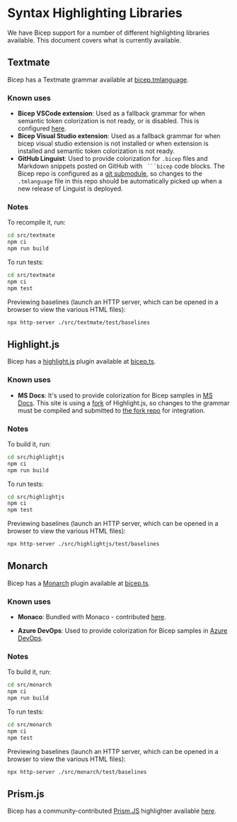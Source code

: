 # Syntax Highlighting Libraries

We have Bicep support for a number of different highlighting libraries available. This document covers what is currently available.

## Textmate
Bicep has a Textmate grammar available at [bicep.tmlanguage](https://github.com/Azure/bicep/blob/main/src/textmate/bicep.tmlanguage).

### Known uses
* **Bicep VSCode extension**: Used as a fallback grammar for when semantic token colorization is not ready, or is disabled. This is configured [here](https://github.com/Azure/bicep/blob/6d937220a57ae0490bcfd0e198c2dbafa32e7f64/src/vscode-bicep/package.json#L131-L135).
* **Bicep Visual Studio extension**: Used as a fallback grammar for when bicep visual studio extension is not installed or when extension is installed and semantic token colorization is not ready.
* **GitHub Linguist**: Used to provide colorization for `.bicep` files and Markdown snippets posted on GitHub with ` ```bicep` code blocks. The Bicep repo is configured as a [git submodule](https://github.com/github/linguist/blob/36d6903dddc9f0e9008dacd5dc8c52905eed4e5d/.gitmodules#L332-L334), so changes to the `.tmlanguage` file in this repo should be automatically picked up when a new release of Linguist is deployed.

### Notes
To recompile it, run:
```sh
cd src/textmate
npm ci
npm run build
```

To run tests:
```sh
cd src/textmate
npm ci
npm test
```

Previewing baselines (launch an HTTP server, which can be opened in a browser to view the various HTML files):
```sh
npx http-server ./src/textmate/test/baselines
```

## Highlight.js
Bicep has a [highlight.js](https://highlightjs.org/) plugin available at [bicep.ts](https://github.com/Azure/bicep/blob/main/src/highlightjs/src/bicep.ts).

### Known uses
* **MS Docs**: It's used to provide colorization for Bicep samples in [MS Docs](https://docs.microsoft.com/). This site is using a [fork](https://github.com/DuncanmaMSFT/highlight.js) of Highlight.js, so changes to the grammar must be compiled and submitted to [the fork repo](https://github.com/DuncanmaMSFT/highlight.js/blob/stable/src/languages/bicep.js) for integration.

### Notes
To build it, run:
```sh
cd src/highlightjs
npm ci
npm run build
```

To run tests:
```sh
cd src/highlightjs
npm ci
npm test
```

Previewing baselines (launch an HTTP server, which can be opened in a browser to view the various HTML files):
```sh
npx http-server ./src/highlightjs/test/baselines
```

## Monarch
Bicep has a [Monarch](https://microsoft.github.io/monaco-editor/monarch.html) plugin available at [bicep.ts](https://github.com/Azure/bicep/blob/main/src/monarch/src/bicep.ts).

### Known uses
* **Monaco**: Bundled with Monaco - contributed [here](https://github.com/microsoft/monaco-editor/tree/main/src/basic-languages/bicep).

* **Azure DevOps**: Used to provide colorization for Bicep samples in [Azure DevOps](https://azure.microsoft.com/en-us/services/devops/).

### Notes
To build it, run:
```sh
cd src/monarch
npm ci
npm run build
```

To run tests:
```sh
cd src/monarch
npm ci
npm test
```

Previewing baselines (launch an HTTP server, which can be opened in a browser to view the various HTML files):
```sh
npx http-server ./src/monarch/test/baselines
```

## Prism.js
Bicep has a community-contributed [Prism.JS](https://prismjs.com/) highlighter available [here](https://github.com/PrismJS/prism/blob/master/components/prism-bicep.js).
